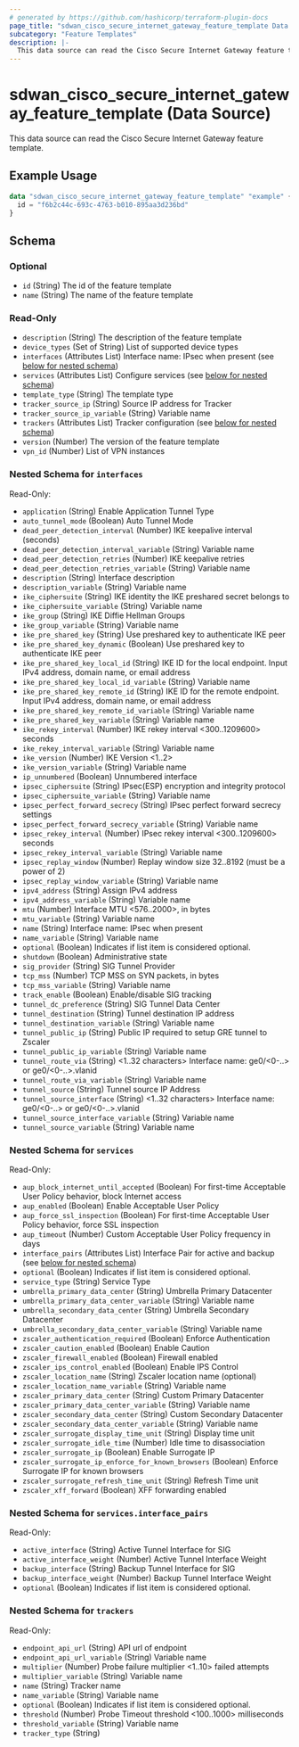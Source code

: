 ```yaml
---
# generated by https://github.com/hashicorp/terraform-plugin-docs
page_title: "sdwan_cisco_secure_internet_gateway_feature_template Data Source - terraform-provider-sdwan"
subcategory: "Feature Templates"
description: |-
  This data source can read the Cisco Secure Internet Gateway feature template.
---
```


# sdwan_cisco_secure_internet_gateway_feature_template (Data Source)

This data source can read the Cisco Secure Internet Gateway feature template.

## Example Usage

```terraform
data "sdwan_cisco_secure_internet_gateway_feature_template" "example" {
  id = "f6b2c44c-693c-4763-b010-895aa3d236bd"
}
```

<!-- schema generated by tfplugindocs -->
## Schema

### Optional

- `id` (String) The id of the feature template
- `name` (String) The name of the feature template

### Read-Only

- `description` (String) The description of the feature template
- `device_types` (Set of String) List of supported device types
- `interfaces` (Attributes List) Interface name: IPsec when present (see [below for nested schema](#nestedatt--interfaces))
- `services` (Attributes List) Configure services (see [below for nested schema](#nestedatt--services))
- `template_type` (String) The template type
- `tracker_source_ip` (String) Source IP address for Tracker
- `tracker_source_ip_variable` (String) Variable name
- `trackers` (Attributes List) Tracker configuration (see [below for nested schema](#nestedatt--trackers))
- `version` (Number) The version of the feature template
- `vpn_id` (Number) List of VPN instances

<a id="nestedatt--interfaces"></a>
### Nested Schema for `interfaces`

Read-Only:

- `application` (String) Enable Application Tunnel Type
- `auto_tunnel_mode` (Boolean) Auto Tunnel Mode
- `dead_peer_detection_interval` (Number) IKE keepalive interval (seconds)
- `dead_peer_detection_interval_variable` (String) Variable name
- `dead_peer_detection_retries` (Number) IKE keepalive retries
- `dead_peer_detection_retries_variable` (String) Variable name
- `description` (String) Interface description
- `description_variable` (String) Variable name
- `ike_ciphersuite` (String) IKE identity the IKE preshared secret belongs to
- `ike_ciphersuite_variable` (String) Variable name
- `ike_group` (String) IKE Diffie Hellman Groups
- `ike_group_variable` (String) Variable name
- `ike_pre_shared_key` (String) Use preshared key to authenticate IKE peer
- `ike_pre_shared_key_dynamic` (Boolean) Use preshared key to authenticate IKE peer
- `ike_pre_shared_key_local_id` (String) IKE ID for the local endpoint. Input IPv4 address, domain name, or email address
- `ike_pre_shared_key_local_id_variable` (String) Variable name
- `ike_pre_shared_key_remote_id` (String) IKE ID for the remote endpoint. Input IPv4 address, domain name, or email address
- `ike_pre_shared_key_remote_id_variable` (String) Variable name
- `ike_pre_shared_key_variable` (String) Variable name
- `ike_rekey_interval` (Number) IKE rekey interval <300..1209600> seconds
- `ike_rekey_interval_variable` (String) Variable name
- `ike_version` (Number) IKE Version <1..2>
- `ike_version_variable` (String) Variable name
- `ip_unnumbered` (Boolean) Unnumbered interface
- `ipsec_ciphersuite` (String) IPsec(ESP) encryption and integrity protocol
- `ipsec_ciphersuite_variable` (String) Variable name
- `ipsec_perfect_forward_secrecy` (String) IPsec perfect forward secrecy settings
- `ipsec_perfect_forward_secrecy_variable` (String) Variable name
- `ipsec_rekey_interval` (Number) IPsec rekey interval <300..1209600> seconds
- `ipsec_rekey_interval_variable` (String) Variable name
- `ipsec_replay_window` (Number) Replay window size 32..8192 (must be a power of 2)
- `ipsec_replay_window_variable` (String) Variable name
- `ipv4_address` (String) Assign IPv4 address
- `ipv4_address_variable` (String) Variable name
- `mtu` (Number) Interface MTU <576..2000>, in bytes
- `mtu_variable` (String) Variable name
- `name` (String) Interface name: IPsec when present
- `name_variable` (String) Variable name
- `optional` (Boolean) Indicates if list item is considered optional.
- `shutdown` (Boolean) Administrative state
- `sig_provider` (String) SIG Tunnel Provider
- `tcp_mss` (Number) TCP MSS on SYN packets, in bytes
- `tcp_mss_variable` (String) Variable name
- `track_enable` (Boolean) Enable/disable SIG tracking
- `tunnel_dc_preference` (String) SIG Tunnel Data Center
- `tunnel_destination` (String) Tunnel destination IP address
- `tunnel_destination_variable` (String) Variable name
- `tunnel_public_ip` (String) Public IP required to setup GRE tunnel to Zscaler
- `tunnel_public_ip_variable` (String) Variable name
- `tunnel_route_via` (String) <1..32 characters> Interface name: ge0/<0-..> or ge0/<0-..>.vlanid
- `tunnel_route_via_variable` (String) Variable name
- `tunnel_source` (String) Tunnel source IP Address
- `tunnel_source_interface` (String) <1..32 characters> Interface name: ge0/<0-..> or ge0/<0-..>.vlanid
- `tunnel_source_interface_variable` (String) Variable name
- `tunnel_source_variable` (String) Variable name


<a id="nestedatt--services"></a>
### Nested Schema for `services`

Read-Only:

- `aup_block_internet_until_accepted` (Boolean) For first-time Acceptable User Policy behavior, block Internet access
- `aup_enabled` (Boolean) Enable Acceptable User Policy
- `aup_force_ssl_inspection` (Boolean) For first-time Acceptable User Policy behavior, force SSL inspection
- `aup_timeout` (Number) Custom Acceptable User Policy frequency in days
- `interface_pairs` (Attributes List) Interface Pair for active and backup (see [below for nested schema](#nestedatt--services--interface_pairs))
- `optional` (Boolean) Indicates if list item is considered optional.
- `service_type` (String) Service Type
- `umbrella_primary_data_center` (String) Umbrella Primary Datacenter
- `umbrella_primary_data_center_variable` (String) Variable name
- `umbrella_secondary_data_center` (String) Umbrella Secondary Datacenter
- `umbrella_secondary_data_center_variable` (String) Variable name
- `zscaler_authentication_required` (Boolean) Enforce Authentication
- `zscaler_caution_enabled` (Boolean) Enable Caution
- `zscaler_firewall_enabled` (Boolean) Firewall enabled
- `zscaler_ips_control_enabled` (Boolean) Enable IPS Control
- `zscaler_location_name` (String) Zscaler location name (optional)
- `zscaler_location_name_variable` (String) Variable name
- `zscaler_primary_data_center` (String) Custom Primary Datacenter
- `zscaler_primary_data_center_variable` (String) Variable name
- `zscaler_secondary_data_center` (String) Custom Secondary Datacenter
- `zscaler_secondary_data_center_variable` (String) Variable name
- `zscaler_surrogate_display_time_unit` (String) Display time unit
- `zscaler_surrogate_idle_time` (Number) Idle time to disassociation
- `zscaler_surrogate_ip` (Boolean) Enable Surrogate IP
- `zscaler_surrogate_ip_enforce_for_known_browsers` (Boolean) Enforce Surrogate IP for known browsers
- `zscaler_surrogate_refresh_time_unit` (String) Refresh Time unit
- `zscaler_xff_forward` (Boolean) XFF forwarding enabled

<a id="nestedatt--services--interface_pairs"></a>
### Nested Schema for `services.interface_pairs`

Read-Only:

- `active_interface` (String) Active Tunnel Interface for SIG
- `active_interface_weight` (Number) Active Tunnel Interface Weight
- `backup_interface` (String) Backup Tunnel Interface for SIG
- `backup_interface_weight` (Number) Backup Tunnel Interface Weight
- `optional` (Boolean) Indicates if list item is considered optional.



<a id="nestedatt--trackers"></a>
### Nested Schema for `trackers`

Read-Only:

- `endpoint_api_url` (String) API url of endpoint
- `endpoint_api_url_variable` (String) Variable name
- `multiplier` (Number) Probe failure multiplier <1..10> failed attempts
- `multiplier_variable` (String) Variable name
- `name` (String) Tracker name
- `name_variable` (String) Variable name
- `optional` (Boolean) Indicates if list item is considered optional.
- `threshold` (Number) Probe Timeout threshold <100..1000> milliseconds
- `threshold_variable` (String) Variable name
- `tracker_type` (String)
